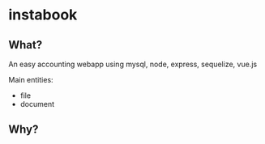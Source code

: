 # instabook

What?
---
An easy accounting webapp using mysql, node, express, sequelize, vue.js

Main entities: 
- file
- document

Why?
---